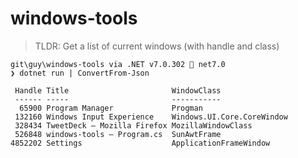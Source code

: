 # windows-tools

> TLDR: Get a list of current windows (with handle and class)

```pwsh
git\guy\windows-tools via .NET v7.0.302 🎯 net7.0
❯ dotnet run | ConvertFrom-Json

 Handle Title                       WindowClass
 ------ -----                       -----------
  65900 Program Manager             Progman
 132160 Windows Input Experience    Windows.UI.Core.CoreWindow
 328434 TweetDeck — Mozilla Firefox MozillaWindowClass
 526848 windows-tools – Program.cs  SunAwtFrame
4852202 Settings                    ApplicationFrameWindow
```


